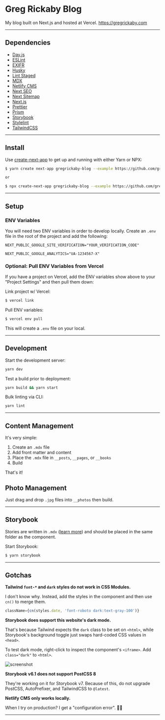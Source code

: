 # Greg Rickaby Blog

My blog built on Next.js and hosted at Vercel. https://gregrickaby.com

---

## Dependencies

- [Day.js](https://day.js.org/en/)
- [ESLint](https://eslint.org/)
- [EXIFR](https://github.com/MikeKovarik/exifr)
- [Husky](https://github.com/typicode/husky)
- [Lint Staged](https://github.com/okonet/lint-staged)
- [MDX](https://mdxjs.com/)
- [Netlify CMS](https://www.netlifycms.org/)
- [Next SEO](https://github.com/garmeeh/next-seo#usage)
- [Next Sitemap](https://github.com/iamvishnusankar/next-sitemap)
- [Next.js](https://nextjs.org/)
- [Prettier](https://github.com/prettier/prettier)
- [Prism](https://github.com/sergioramos/remark-prism)
- [Storybook](https://storybook.js.org/)
- [Stylelint](https://stylelint.io/)
- [TailwindCSS](https://tailwindcss.com/)

---

## Install

Use [create-next-app](https://www.npmjs.com/package/create-next-app) to get up and running with either Yarn or NPX:

```bash
$ yarn create next-app gregrickaby-blog --example https://github.com/gregrickaby/gregrickaby-blog

or

$ npx create-next-app gregrickaby-blog --example https://github.com/gregrickaby/gregrickaby-blog
```

---

## Setup

### ENV Variables

You will need two ENV variables in order to develop locally. Create an `.env` file in the root of the project and add the following:

```
NEXT_PUBLIC_GOOGLE_SITE_VERIFICATION="YOUR_VERIFICATION_CODE"
```

```
NEXT_PUBLIC_GOOGLE_ANALYTICS="UA-1234567-X"
```

### Optional: Pull ENV Variables from Vercel

If you have a project on Vercel, add the ENV variables show above to your "Project Settings" and then pull them down:

Link project w/ Vercel:

```bash
$ vercel link
```

Pull ENV variables:

```bash
$ vercel env pull
```

This will create a `.env` file on your local.

---

## Development

Start the development server:

```bash
yarn dev
```

Test a build prior to deployment:

```bash
yarn build && yarn start
```

Bulk linting via CLI:

```bash
yarn lint
```

---

## Content Management

It's very simple:

1. Create an `.mdx` file
2. Add front matter and content
3. Place the `.mdx` file in `__posts`, `__pages`, or `__books`
4. Build

That's it!

## Photo Management

Just drag and drop `.jpg` files into `__photos` then build.

---

## Storybook

Stories are written in `.mdx` ([learn more](https://storybook.js.org/docs/react/writing-docs/mdx)) and should be placed in the same folder as the component.

Start Storybook:

```bash
$ yarn storybook
```

---

## Gotchas

**Tailwind `font-*` and `dark` styles do not work in CSS Modules.**

I don't know why. Instead, add the styles in the component and then use `cn()` to merge them.

```js
className={cn(styles.date, 'font-roboto dark:text-gray-100')}
```

**Storybook does support this website's dark mode.**

That's because Tailwind expects the `dark` class to be set on `<html>`, while Storybook's background toggle just swaps hard-coded CSS values in `<head>`.

To test dark mode, right-click to inspect the component's `<iframe>`. Add `class="dark"` to `<html>`.

![screenshot](https://dl.dropbox.com/s/6jzc1jq8frss5qc/Screen%20Shot%202021-01-15%20at%2010.53.54%20AM.png?dl=0)

**Storybook v6.1 does not support PostCSS 8**

They're working on it for Storybook v7. Because of this, do not upgrade PostCSS, AutoPrefixer, and TailwindCSS to `@latest`.

**Netlify CMS only works locally.**

When I try on production? I get a "configuration error". 🤷‍♂️

---
